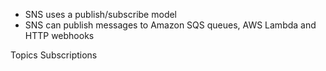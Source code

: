 
- SNS uses a publish/subscribe model
- SNS can publish messages to Amazon SQS queues, AWS Lambda and HTTP webhooks


Topics
Subscriptions